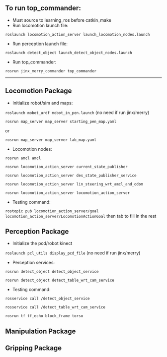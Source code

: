 ## To run top_commander:
- Must source to learning_ros before catkin_make
- Run locomotion launch file:
  
`roslaunch locomotion_action_server launch_locomotion_nodes.launch`

- Run perception launch file:

`roslaunch detect_object launch_detect_object_nodes.launch`

- Run top_commander:

`rosrun jinx_merry_commander top_commander`

---
## Locomotion Package
- Initialize robot/sim and maps:

`roslaunch mobot_urdf mobot_in_pen.launch`  (no need if run jinx/merry)

`rosrun map_server map_server starting_pen_map.yaml`

or

`rosrun map_server map_server lab_map.yaml`

- Locomotion nodes:

`rosrun amcl amcl`

`rosrun locomotion_action_server current_state_publisher`

`rosrun locomotion_action_server des_state_publisher_service`

`rosrun locomotion_action_server lin_steering_wrt_amcl_and_odom`

`rosrun locomotion_action_server locomotion_action_server`

- Testing command:

`rostopic pub locomotion_action_server/goal locomotion_action_server/LocomotionActionGoal` then tab to fill in the rest
## Perception Package
- Initialize the pcd/robot kinect
  
`roslaunch pcl_utils display_pcd_file` (no need if run jinx/merry)

- Perception services:

`rosrun detect_object detect_object_service`

`rosrun detect_object detect_table_wrt_cam_service`

- Testing command:

`rosservice call /detect_object_service`

`rosservice call /detect_table_wrt_cam_service`

`rosrun tf tf_echo block_frame torso`
## Manipulation Package


## Gripping Package